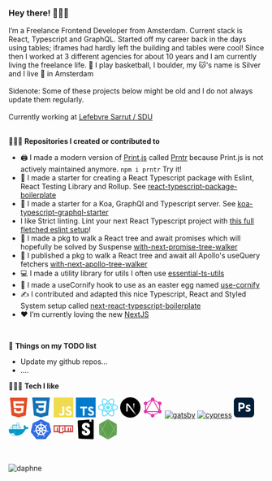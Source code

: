 ### Hey there! 👩🏼‍💻 

I’m a Freelance Frontend Developer from Amsterdam. Current stack is React, Typescript and GraphQL. Started off my career  back in the days using tables; iframes had hardly left the building and tables were cool! Since then I worked at 3 different agencies for about 10 years and I am currently living the freelance life. 🏀 I play basketball, I boulder, my 🐱's name is Silver and I live 👭 in Amsterdam
<br/>
<br/>
Sidenote: Some of these projects below might be old and I do not always update them regularly.
<br/>
<br/>
Currently working at [Lefebvre Sarrut / SDU](https://github.com/elseu/)
<br/>
<br/>

👩🏼‍💻 **Repositories I created or contributed to**
- 🖨️ I made a modern version of [Print.js](https://github.com/crabbly/print.js) called [Prntr](https://github.com/daphnesmit/prntr) because Print.js is not actively maintained anymore. `npm i prntr` Try it!
- 💎 I made a starter for creating a React Typescript package with Eslint, React Testing Library and Rollup. See [react-typescript-package-boilerplate](https://github.com/daphnesmit/react-typescript-package-boilerplate)
- 💎 I made a starter for a Koa, GraphQl and Typescript server. See [koa-typescript-graphql-starter](https://github.com/daphnesmit/koa-typescript-graphql-starter)
- I like Strict linting. Lint your next React Typescript project with [this full fletched eslint setup](https://www.npmjs.com/package/@frntnd/eslint)!
- 🌳 I made a pkg to walk a React tree and await promises which will hopefully be solved by Suspense [with-next-promise-tree-walker](https://github.com/daphnesmit/with-next-promise-tree-walker)
- 🌳 I published a pkg to walk a React tree and await all Apollo's useQuery fetchers [with-next-apollo-tree-walker](https://github.com/daphnesmit/with-next-apollo-tree-walker)
- 💻 I made a utility library for utils I often use [essential-ts-utils](https://github.com/daphnesmit/essential-ts-utils)
- 🦄 I made a useCornify hook to use as an easter egg named [use-cornify](https://github.com/daphnesmit/use-cornify)
- ✍ I contributed and adapted this nice Typescript, React and Styled System setup called [next-react-typescript-boilerplate](https://github.com/daphnesmit/next-react-typescript-boilerplate)
- ❤️ I’m currently loving the new [NextJS](https://nextjs.org/)

<br/>

📝 **Things on my TODO list**
- Update my github repos...
- ....

👨🏼‍💻 **Tech I like**
<p align="left">
<a href="https://www.w3.org/html/" target="_blank"><img src="https://raw.githubusercontent.com/devicons/devicon/master/icons/html5/html5-plain.svg" alt="html5" width="40" height="40"/></a>
<a href="https://www.w3schools.com/css/" target="_blank"><img src="https://raw.githubusercontent.com/devicons/devicon/master/icons/css3/css3-plain.svg" alt="css3" width="40" height="40"/></a>
<a href="https://developer.mozilla.org/en-US/docs/Web/JavaScript" target="_blank"><img src="https://raw.githubusercontent.com/devicons/devicon/master/icons/javascript/javascript-plain.svg" alt="javascript" width="40" height="40"/></a>
<a href="https://www.typescriptlang.org/" target="_blank"><img src="https://raw.githubusercontent.com/devicons/devicon/master/icons/typescript/typescript-plain.svg" alt="typescript" width="40" height="40"/></a>
<a href="https://reactjs.org/" target="_blank"><img src="https://raw.githubusercontent.com/devicons/devicon/master/icons/react/react-original.svg" alt="react" width="40" height="40"/></a>
<a href="https://nextjs.org/" target="_blank"><img src="https://raw.githubusercontent.com/devicons/devicon/master/icons/nextjs/nextjs-original.svg" alt="nextjs" width="40" height="40"/></a>
<a href="https://graphql.org/" target="_blank"><img src="https://raw.githubusercontent.com/devicons/devicon/master/icons/graphql/graphql-plain.svg" alt="graphql" width="40" height="40"/></a>
<a href="https://www.gatsbyjs.com/" target="_blank"><img src="https://www.vectorlogo.zone/logos/gatsbyjs/gatsbyjs-icon.svg" alt="gatsby" width="40" height="40"/></a>
<a href="https://www.cypress.io" target="_blank"><img src="https://raw.githubusercontent.com/simple-icons/simple-icons/6e46ec1fc23b60c8fd0d2f2ff46db82e16dbd75f/icons/cypress.svg" alt="cypress" width="40" height="40"/></a>
<a href="https://www.photoshop.com/en" target="_blank"><img src="https://raw.githubusercontent.com/devicons/devicon/master/icons/photoshop/photoshop-plain.svg" alt="photoshop" width="40" height="40"/></a>
<a href="https://www.docker.com/" target="_blank"><img src="https://raw.githubusercontent.com/devicons/devicon/master/icons/docker/docker-plain.svg" alt="docker" width="40" height="40"/></a>
<a href="https://kubernetes.io/" target="_blank"><img src="https://raw.githubusercontent.com/devicons/devicon/master/icons/kubernetes/kubernetes-plain.svg" alt="kubernetes" width="40" height="40"/></a>
<a href="https://npmjs.com/" target="_blank"><img src="https://raw.githubusercontent.com/devicons/devicon/master/icons/npm/npm-original-wordmark.svg" alt="npm" width="40" height="40"/></a>
<a href="https://storybook.js.org" target="_blank"><img src="https://raw.githubusercontent.com/devicons/devicon/master/icons/storybook/storybook-plain.svg" alt="storybook" width="40" height="40"/></a>
<a href="https://nodejs.org" target="_blank"><img src="https://raw.githubusercontent.com/devicons/devicon/master/icons/nodejs/nodejs-plain.svg" alt="nodejs" width="40" height="40"/></a>
</p>
<br/>

<p><img src="https://github-readme-stats.vercel.app/api?username=daphnesmit&show_icons=true" alt="daphne" /></p>
